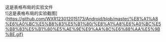这是表格布局的实验文件   
![这是表格布局的实验截图]{https://github.com/WXR123012015173/Android/blob/master/%E8%A1%A8%E6%A0%BC%E5%B8%83%E5%B1%80/%E8%A1%A8%E6%A0%BC%E5%B8%83%E5%B1%80%E5%AE%9E%E9%AA%8C%E6%88%AA%E5%9B%BE.gif}  

